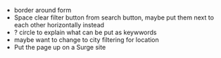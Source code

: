 - border around form
- Space clear filter button from search button, maybe put them next to each other horizontally instead
- ? circle to explain what can be put as keywwords
- maybe want to change to city filtering for location
- Put the page up on a Surge site